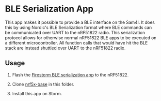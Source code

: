 BLE Serialization App
=====================

This app makes it possible to provide a BLE interface on the Sam4l.
It does this by using Nordic's BLE Serialization format where BLE commands
can be communicated over UART to the nRF51822 radio. This serialization
protocol allows for otherwise normal nRF51822 BLE apps to be executed on
a different microcontroller. All function calls that would have hit the BLE
stack are instead shuttled over UART to the nRF51822 radio.


Usage
-----

1. Flash the
[Firestorm BLE serialization app](https://github.com/helena-project/storm-ble/tree/master/nrf51822/apps/firestorm-ble-serialization-uart-peripheral)
to the nRF51822.

2. Clone [nrf5x-base](https://github.com/lab11/nrf5x-base) in this folder.

3. Install this app on Storm.


